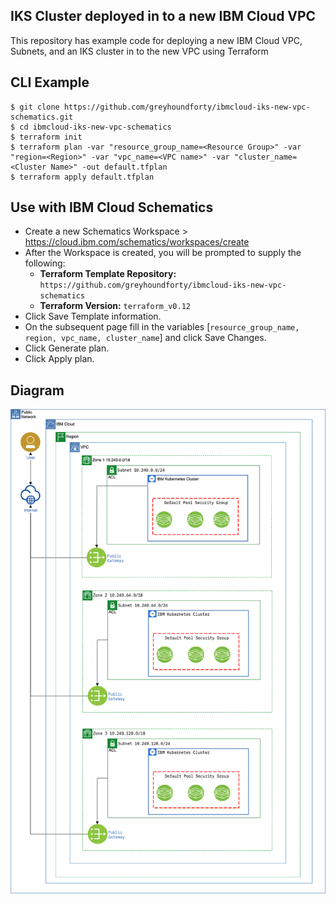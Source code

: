 ## IKS Cluster deployed in to a new IBM Cloud VPC
This repository has example code for deploying a new IBM Cloud VPC, Subnets, and an IKS cluster in to the new VPC using Terraform

## CLI Example
```
$ git clone https://github.com/greyhoundforty/ibmcloud-iks-new-vpc-schematics.git
$ cd ibmcloud-iks-new-vpc-schematics
$ terraform init 
$ terraform plan -var "resource_group_name=<Resource Group>" -var "region=<Region>" -var "vpc_name=<VPC name>" -var "cluster_name=<Cluster Name>" -out default.tfplan
$ terraform apply default.tfplan
```

## Use with IBM Cloud Schematics
 - Create a new Schematics Workspace > https://cloud.ibm.com/schematics/workspaces/create
 - After the Workspace is created, you will be prompted to supply the following:
   - **Terraform Template Repository:** `https://github.com/greyhoundforty/ibmcloud-iks-new-vpc-schematics`
   - **Terraform Version:**  `terraform_v0.12`
 - Click Save Template information.
 - On the subsequent page fill in the variables [`resource_group_name, region, vpc_name, cluster_name`] and click Save Changes.
 - Click Generate plan.
 - Click Apply plan. 

## Diagram
![Deployment Diagram](images/iks-vpc-diagram.png)
